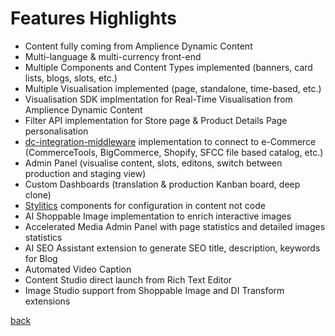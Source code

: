 # Features Highlights

- Content fully coming from Amplience Dynamic Content
- Multi-language & multi-currency front-end
- Multiple Components and Content Types implemented (banners, card lists, blogs, slots, etc.)
- Multiple Visualisation implemented (page, standalone, time-based, etc.)
- Visualisation SDK implmentation for Real-Time Visualisation from Amplience Dynamic Content
- Filter API implementation for Store page & Product Details Page personalisation
- [dc-integration-middleware](https://github.com/amplience/dc-integration-middleware) implementation to connect to e-Commerce (CommerceTools, BigCommerce, Shopify, SFCC file based catalog, etc.)
- Admin Panel (visualise content, slots, editons, switch between production and staging view)
- Custom Dashboards (translation & production Kanban board, deep clone)
- [Stylitics](https://stylitics.com) components for configuration in content not code
- AI Shoppable Image implementation to enrich interactive images
- Accelerated Media Admin Panel with page statistics and detailed images statistics
- AI SEO Assistant extension to generate SEO title, description, keywords for Blog
- Automated Video Caption
- Content Studio direct launch from Rich Text Editor
- Image Studio support from Shoppable Image and DI Transform extensions

[back](../README.md)
